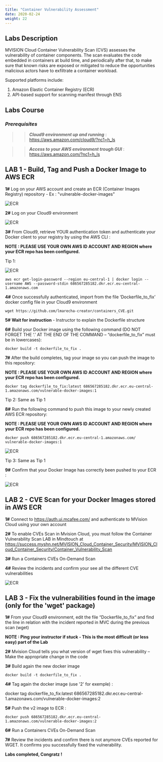 ```yaml
---
title: "Container Vulnerability Assessment"
date: 2020-02-24
weight: 22
---
```


## Labs Description

MVISION Cloud Container Vulnerability Scan (CVS) assesses the vulnerability of container components. The scan evaluates the code embedded in containers at build time, and periodically after that, to make sure that known risks are exposed or mitigated to reduce the opportunities malicious actors have to exfiltrate a container workload.

Supported platforms include:

1. Amazon Elastic Container Registry (ECR)
2. API-based support for scanning manifest through ENS

## Labs Course

### *_Prerequisites_*
>> _**Cloud9 environment up and running**_ : https://aws.amazon.com/cloud9/?nc1=h_ls

>>***Access to your AWS environment trough GUI*** : https://aws.amazon.com/?nc1=h_ls

## LAB 1 - Build, Tag and Push a Docker Image to AWS ECR
**1#** Log on your AWS account and create an ECR (Container Images Registry) repository - Ex : "vulnerable-docker-images"

![ECR](/images/ECR-1.png?classes=border,shadow)

**2#** Log on your Cloud9 environment 

![ECR](/images/ECR-02.png?classes=border,shadow)

**3#** From Cloud9, retrieve YOUR authentication token and authenticate your Docker client to your registry by using the AWS CLI :

**NOTE : PLEASE USE YOUR OWN AWS ID ACCOUNT AND REGION where your ECR repo has been configured.**

Tip 1:

![ECR](/images/ECR-03.png?classes=border,shadow)

```
aws ecr get-login-password --region eu-central-1 | docker login --username AWS --password-stdin 686567285182.dkr.ecr.eu-central-1.amazonaws.com

```
**4#** Once successfully authenticated, import from the file ‘Dockerfile_to_fix’ docker config file in your Cloud9 environment

```
wget https://github.com/lmarecha-creator/containers_CVE.git
```

**5#** **Wait for instruction** - Instructor to explain the Dockerfile structure

**6#** Build your Docker image using the following command (DO NOT FORGET THE ‘.’ AT THE END OF THE COMMAND – “dockerfile_to_fix” must be in lowercases):

```
docker build -t dockerfile_to_fix .
```
**7#** After the build completes, tag your image so you can push the image to this repository:

**NOTE : PLEASE USE YOUR OWN AWS ID ACCOUNT AND REGION where your ECR repo has been configured.**

```
docker tag dockerfile_to_fix:latest 686567285182.dkr.ecr.eu-central-1.amazonaws.com/vulnerable-docker-images:1
```
Tip 2: Same as Tip 1

**8#** Run the following command to push this image to your newly created AWS ECR repository:

**NOTE : PLEASE USE YOUR OWN AWS ID ACCOUNT AND REGION where your ECR repo has been configured.**

```
docker push 686567285182.dkr.ecr.eu-central-1.amazonaws.com/ vulnerable-docker-images:1
```
![ECR](/images/ECR-04.png?classes=border,shadow)

Tip 3: Same as Tip 1

**9#** Confirm that your Docker Image has correctly been pushed to your ECR :

![ECR](/images/ECR-05.png?classes=border,shadow)

## LAB 2 - CVE Scan for your Docker Images stored in AWS ECR

**1#**	Connect to https://auth.ui.mcafee.com/ and authenticate to MVision Cloud using your own account

**2#**	To enable CVEs Scan in Mvision Cloud, you must follow the Container Vulnerability Scan LAB in Mindtouch at https://success.myshn.net/MVISION_Cloud_Container_Security/MVISION_Cloud_Container_Security/Container_Vulnerability_Scan

**3#**	Run a Containers CVEs On-Demand Scan

**4#**	Review the incidents and confirm your see all the different CVE vulnerabilities

![ECR](/images/ECR-06.png?classes=border,shadow)

## LAB 3 - Fix the vulnerabilities found in the image (only for the 'wget' package)

**1#**	From your Cloud9 environment, edit the file “Dockerfile_to_fix” and find the line in relation with the incident reported in MVC during the previous scan (wget)

**NOTE : Ping your instructor if stuck - This is the most difficult (or less easy) part of the Lab**

**2#**	Mvision Cloud tells you what version of wget fixes this vulnerability – Make the appropriate change in the code

**3#**	Build again the new docker image

```
docker build -t dockerfile_to_fix .
```
**4#**	Tag again the docker image (use '2' for exemple) :

docker tag dockerfile_to_fix:latest 686567285182.dkr.ecr.eu-central-1.amazonaws.com/vulnerable-docker-images:2

**5#**	Push the v2 image to ECR :

```
docker push 686567285182.dkr.ecr.eu-central-1.amazonaws.com/vulnerable-docker-images:2
```
**6#**	Run a Containers CVEs On-Demand Scan

**7#**	Review the incidents and confirm there is not anymore CVEs reported for WGET. It confirms you successfully fixed the vulnerability.


**Labs completed, Congratz !**




